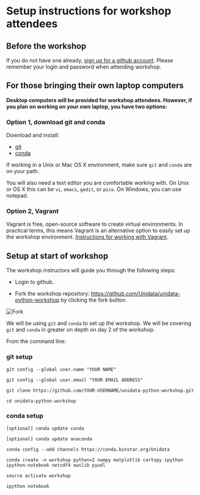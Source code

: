 # Setup instructions for workshop attendees

## Before the workshop

If you do not have one already, [sign up for a github account](https://github.com/join). Please remember your login and password when attending workshop.

## For those bringing their own laptop computers

**Desktop computers will be provided for workshop attendees. However, if you plan on working on your own laptop, you have two options:**


### Option 1, download git and conda

Download and install:

- [git](http://git-scm.com/downloads)
- [conda](http://continuum.io/downloads)

If working in a Unix or Mac OS X environment, make sure `git` and `conda` are on your path.

You will also need a text editor you are comfortable working with. On Unix or OS X this can be `vi`, `emacs`, `gedit`, or `pico`. On Windows, you can use notepad.

### Option 2, Vagrant

Vagrant is free, open-source software to create virtual environments. In practical terms, this means Vagrant is an alternative option to easily set up the workshop environment. [Instructions for working with Vagrant](https://github.com/Unidata/unidata-python-workshop/blob/master/VAGRANT_README.md).

## Setup at start of workshop

The workshop instructors will guide you through the following steps:

- Login to github.

- Fork the workshop repository: <https://github.com/Unidata/unidata-python-workshop> by clicking the fork button.

![Fork](https://github-images.s3.amazonaws.com/help/repository/fork_button.jpg)

We will be using `git` and `conda` to set up the workshop. We will be covering `git` and `conda` in greater on depth on day 2 of the workshop.

From the command line:

### git setup

```
git config --global user.name "YOUR NAME"

git config --global user.email "YOUR EMAIL ADDRESS"

git clone https://github.com/YOUR-USERNAME/unidata-python-workshop.git

cd unidata-python-workshop
```

### conda setup


```
[optional] conda update conda

[optional] conda update anaconda

conda config --add channels https://conda.binstar.org/Unidata

conda create -n workshop python=2 numpy matplotlib cartopy ipython ipython-notebook netcdf4 owslib pyudl

source activate workshop

ipython notebook
```

